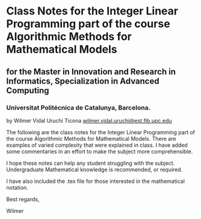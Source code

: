 # Class Notes for the Integer Linear Programming part of the course Algorithmic Methods for Mathematical Models
## for the Master in Innovation and Research in Informatics, Specialization in Advanced Computing
### Universitat Politėcnica de Catalunya, Barcelona.
by Wilmer Vidal Uruchi Ticona wilmer.vidal.uruchi@est.fib.upc.edu

The following are the class notes for the Integer Linear Programming part of the course Algorithmic Methods for Mathematical Models. There are examples of varied complexity that were explained in class. I have added some commentaries in an effort to make the subject more comprehensible.

I hope these notes can help any student struggling with the subject. Undergraduate Mathematical knowledge is recommended, or required.

I have also included the .tex file for those interested in the mathematical notation.

Best regards,

Wilmer
